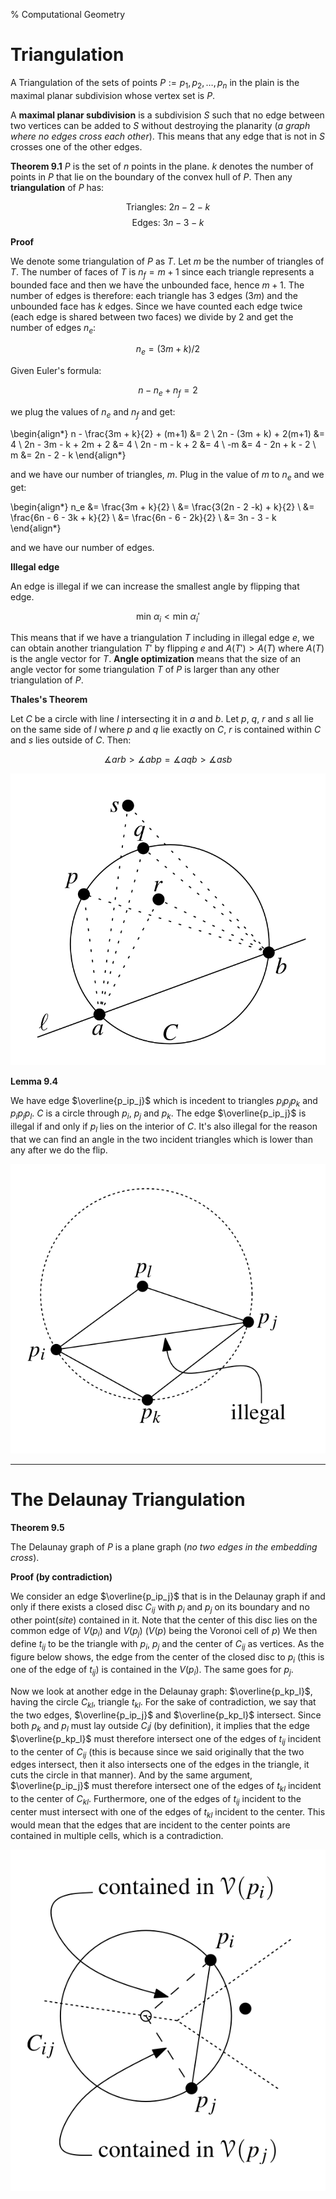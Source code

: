 % Computational Geometry

# Triangulation

A Triangulation of the sets of points $P:= {p_1, p_2 , \dots, p_n }$ in the plain is the maximal planar subdivision whose vertex set is $P$. 

A **maximal planar subdivision** is a subdivision $S$ such that no edge between two vertices can be added to $S$ without destroying the planarity (*a graph where no edges cross each other*). This means that any edge that is not in $S$ crosses one of the other edges.

**Theorem 9.1**
$P$ is the set of $n$ points in the plane. $k$ denotes the number of points in $P$ that lie on the boundary of the convex hull of $P$. Then any **triangulation** of $P$ has:

$$ \text{Triangles: } 2n - 2 - k $$
$$ \text{Edges: } 3n - 3 - k $$

**Proof**

We denote some triangulation of $P$ as $T$. Let $m$ be the number of triangles of $T$. The number of faces of $T$ is $n_f = m + 1$ since each triangle represents a bounded face and then we have the unbounded face, hence $m + 1$. The number of edges is therefore: each triangle has 3 edges ($3m$) and the unbounded face has $k$ edges. Since we have counted each edge twice (each edge is shared between two faces) we divide by 2 and get the number of edges $n_e$:

$$ n_e = (3m + k) / 2 $$

Given Euler's formula:

$$ n - n_e + n_f = 2 $$

we plug the values of $n_e$ and $n_f$ and get:

\begin{align*} 
    n - \frac{3m + k}{2} + (m+1) &= 2 \\
    2n - (3m + k) + 2(m+1)       &= 4 \\
    2n - 3m - k + 2m + 2         &= 4 \\
    2n - m - k + 2               &= 4 \\
    -m                           &= 4 - 2n + k - 2 \\
    m                            &= 2n - 2 - k
\end{align*}

and we have our number of triangles, $m$. Plug in the value of $m$ to $n_e$ and we get:

\begin{align*}
    n_e &= \frac{3m + k}{2} \\
        &= \frac{3(2n - 2 -k) + k}{2} \\
        &= \frac{6n - 6 - 3k + k}{2} \\
        &= \frac{6n - 6 - 2k}{2} \\
        &= 3n - 3 - k
\end{align*}

and we have our number of edges.

**Illegal edge**

An edge is illegal if we can increase the smallest angle by flipping that edge.

$$ \text{min } \alpha_i < \text{min } \alpha_i' $$

This means that if we have a triangulation $T$ including in illegal edge $e$, we can obtain another triangulation $T'$ by flipping $e$ and $A(T') > A(T)$ where $A(T)$ is the angle vector for $T$. **Angle optimization** means that the size of an angle vector for some triangulation $T$ of $P$ is larger than any other triangulation of $P$. 

**Thales's Theorem**

Let $C$ be a circle with line $l$ intersecting it in $a$ and $b$. Let $p$, $q$, $r$ and $s$ all lie on the same side of $l$ where $p$ and $q$ lie exactly on $C$, $r$ is contained within $C$ and $s$ lies outside of $C$. Then:

$$\measuredangle arb > \measuredangle abp = \measuredangle aqb > \measuredangle asb$$

![Thales's Theorem](./thales_theorem.png)

**Lemma 9.4**

We have edge $\overline{p_ip_j}$ which is incedent to triangles $p_ip_jp_k$ and $p_ip_jp_l$. $C$ is a circle through $p_i$, $p_j$ and $p_k$. The edge $\overline{p_ip_j}$ is illegal if and only if $p_l$ lies on the interior of $C$. It's also illegal for the reason that we can find an angle in the two incident triangles which is lower than any after we do the flip.

![Illegal edge!](./illegal_edge.png)

---

# The Delaunay Triangulation

**Theorem 9.5**

The Delaunay graph of $P$ is a plane graph (*no two edges in the embedding cross*).

**Proof (by contradiction)**

We consider an edge $\overline{p_ip_j}$ that is in the Delaunay graph if and only if there exists a closed disc $C_{ij}$ with $p_i$ and $p_j$ on its boundary and no other point(*site*) contained in it. Note that the center of this disc lies on the common edge of $V(p_i)$ and $V(p_j)$ ($V(p)$ being the Voronoi cell of $p$) We then define $t_{ij}$ to be the triangle with $p_i$, $p_j$ and the center of $C_{ij}$ as vertices. As the figure below shows, the edge from the center of the closed disc to $p_i$ (this is one of the edge of $t_{ij}$) is contained in the $V(p_i)$. The same goes for $p_j$. 

Now we look at another edge in the Delaunay graph: $\overline{p_kp_l}$, having the circle $C_{kl}$, triangle $t_{kl}$. For the sake of contradiction, we say that the two edges, $\overline{p_ip_j}$ and $\overline{p_kp_l}$ intersect. Since both $p_k$ and $p_l$ must lay outside $C_ij$ (by definition), it implies that the edge $\overline{p_kp_l}$ must therefore intersect one of the edges of $t_{ij}$ incident to the center of $C_{ij}$ (this is because since we said originally that the two edges intersect, then it also intersects one of the edges in the triangle, it cuts the circle in that manner). And by the same argument, $\overline{p_ip_j}$ must therefore intersect one of the edges of $t_{kl}$ incident to the center of $C_{kl}$. Furthermore, one of the edges of $t_{ij}$ incident to the center must intersect with one of the edges of $t_{kl}$ incident to the center. This would mean that the edges that are incident to the center points are contained in multiple cells, which is a contradiction.

![Theorem 9.5](./theorem_9_5.png "")



